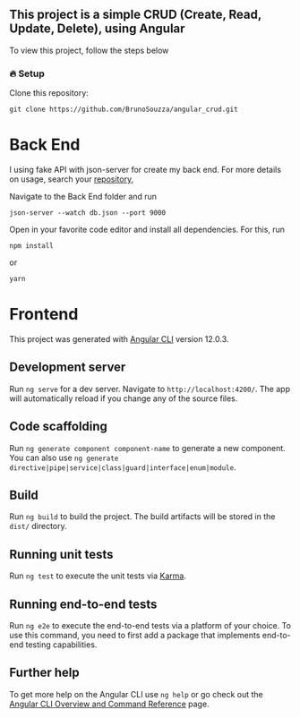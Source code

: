 ## This project is a simple CRUD (Create, Read, Update, Delete), using Angular

<p>To view this project, follow the steps below</p>

### 🔥 Setup

Clone this repository:

```
git clone https://github.com/BrunoSouzza/angular_crud.git
```

# Back End
I using fake API with json-server for create my back end. For more details on usage, search your [repository](https://github.com/typicode/json-server), 

Navigate to the Back End folder and run

```
json-server --watch db.json --port 9000
```

Open in your favorite code editor and install all dependencies. 
For this, run 
 ```
 npm install 
 ```
 or
 ```
 yarn
 ```

# Frontend

This project was generated with [Angular CLI](https://github.com/angular/angular-cli) version 12.0.3.

## Development server

Run `ng serve` for a dev server. Navigate to `http://localhost:4200/`. The app will automatically reload if you change any of the source files.

## Code scaffolding

Run `ng generate component component-name` to generate a new component. You can also use `ng generate directive|pipe|service|class|guard|interface|enum|module`.

## Build

Run `ng build` to build the project. The build artifacts will be stored in the `dist/` directory.

## Running unit tests

Run `ng test` to execute the unit tests via [Karma](https://karma-runner.github.io).

## Running end-to-end tests

Run `ng e2e` to execute the end-to-end tests via a platform of your choice. To use this command, you need to first add a package that implements end-to-end testing capabilities.

## Further help

To get more help on the Angular CLI use `ng help` or go check out the [Angular CLI Overview and Command Reference](https://angular.io/cli) page.
